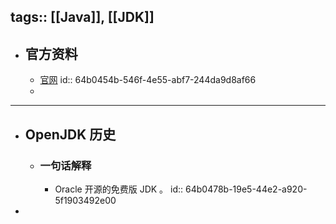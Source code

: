 tags:: [[Java]], [[JDK]]
---

- ## 官方资料
	- [官网](https://openjdk.org/)
	  id:: 64b0454b-546f-4e55-abf7-244da9d8af66
	-
- ---
- ## OpenJDK 历史
	- ### 一句话解释
		- Oracle 开源的免费版 JDK 。
		  id:: 64b0478b-19e5-44e2-a920-5f1903492e00
-